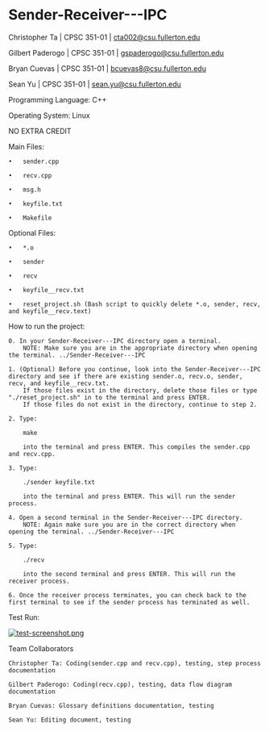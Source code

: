 # Sender-Receiver---IPC


Christopher Ta      |       CPSC 351-01       |       cta002@csu.fullerton.edu

Gilbert Paderogo    |       CPSC 351-01       |       gspaderogo@csu.fullerton.edu

Bryan Cuevas        |       CPSC 351-01       |       bcuevas8@csu.fullerton.edu

Sean Yu             |       CPSC 351-01       |       sean.yu@csu.fullerton.edu


Programming Language: C++

Operating System: Linux

NO EXTRA CREDIT


Main Files:

    •   sender.cpp

    •   recv.cpp

    •   msg.h

    •   keyfile.txt

    •   Makefile

Optional Files:

    •   *.o

    •   sender

    •   recv

    •   keyfile__recv.txt

    •   reset_project.sh (Bash script to quickly delete *.o, sender, recv, and keyfile__recv.text)

How to run the project:

    0. In your Sender-Receiver---IPC directory open a terminal.
        NOTE: Make sure you are in the appropriate directory when opening the terminal. ../Sender-Receiver---IPC

    1. (Optional) Before you continue, look into the Sender-Receiver---IPC directory and see if there are existing sender.o, recv.o, sender, recv, and keyfile__recv.txt.
        If those files exist in the directory, delete those files or type "./reset_project.sh" in to the terminal and press ENTER.
        If those files do not exist in the directory, continue to step 2.

    2. Type:

        make

        into the terminal and press ENTER. This compiles the sender.cpp and recv.cpp.

    3. Type:

        ./sender keyfile.txt

        into the terminal and press ENTER. This will run the sender process.

    4. Open a second terminal in the Sender-Receiver---IPC directory.
        NOTE: Again make sure you are in the correct directory when opening the terminal. ../Sender-Receiver---IPC

    5. Type:

        ./recv

        into the second terminal and press ENTER. This will run the receiver process.

    6. Once the receiver process terminates, you can check back to the first terminal to see if the sender process has terminated as well.


Test Run:

[![test-screenshot.png](https://i.postimg.cc/WzxTNKBC/test-screenshot.png)](https://postimg.cc/D4Qt5CyP)


Team Collaborators

    Christopher Ta: Coding(sender.cpp and recv.cpp), testing, step process documentation

    Gilbert Paderogo: Coding(recv.cpp), testing, data flow diagram documentation

    Bryan Cuevas: Glossary definitions documentation, testing

    Sean Yu: Editing document, testing
